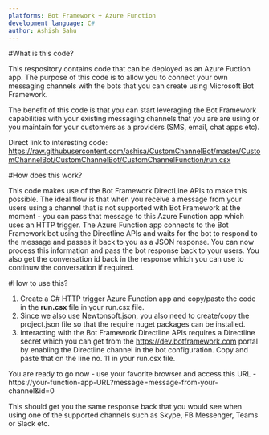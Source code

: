 ```yaml
---
platforms: Bot Framework + Azure Function
development language: C#
author: Ashish Sahu
---
```


#What is this code?

This respository contains code that can be deployed as an Azure Fuction app. The purpose of this code is to allow you to connect your own messaging channels with the bots that you can create using Microsoft Bot Framework.

The benefit of this code is that you can start leveraging the Bot Framework capabilities with your existing messaging channels that you are are using or you maintain for your customers as a providers (SMS, email, chat apps etc).

Direct link to interesting code:
https://raw.githubusercontent.com/ashisa/CustomChannelBot/master/CustomChannelBot/CustomChannelBot/CustomChannelFunction/run.csx


#How does this work?

This code makes use of the Bot Framework DirectLine APIs to make this possible. The ideal flow is that when you receive a message from your users using a channel that is not supported with Bot Framework at the moment - you can pass that message to this Azure Function app which uses an HTTP trigger. The Azure Function app connects to the Bot Framework bot using the Directline APIs and waits for the bot to respond to the message and passes it back to you as a JSON response. You can now process this information and pass the bot response back to your users. You also get the conversation id back in the response which you can use to continuw the conversation if required.

#How to use this?

1. Create a C# HTTP trigger Azure Function app and copy/paste the code in the **run.csx** file in your run.csx file.
2. Since we also use Newtonsoft.json, you also need to create/copy the project.json file so that the require nuget packages can be installed.
3. Interacting with the Bot Framework Directline APIs requires a Directline secret which you can get from the https://dev.botframework.com portal by enabling the Directline channel in the bot configuration. Copy and paste that on the line no. 11 in your run.csx file.

You are ready to go now - use your favorite browser and access this URL - https://your-function-app-URL?message=message-from-your-channel&id=0

This should get you the same response back that you would see when using one of the supported channels such as Skype, FB Messenger, Teams or Slack etc.
